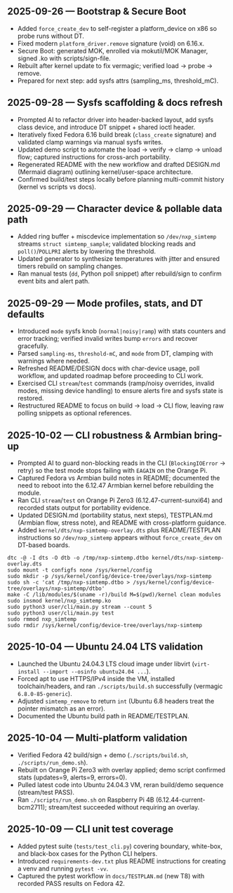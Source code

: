 ## 2025-09-26 — Bootstrap & Secure Boot
- Added `force_create_dev` to self-register a platform_device on x86 so probe runs without DT.
- Fixed modern `platform_driver.remove` signature (void) on 6.16.x.
- Secure Boot: generated MOK, enrolled via mokutil/MOK Manager, signed .ko with scripts/sign-file.
- Rebuilt after kernel update to fix vermagic; verified load → probe → remove.
- Prepared for next step: add sysfs attrs (sampling_ms, threshold_mC).

## 2025-09-28 — Sysfs scaffolding & docs refresh
- Prompted AI to refactor driver into header-backed layout, add sysfs class device, and introduce DT snippet + shared ioctl header.
- Iteratively fixed Fedora 6.16 build break (`class_create` signature) and validated clamp warnings via manual sysfs writes.
- Updated demo script to automate the load → verify → clamp → unload flow; captured instructions for cross-arch portability.
- Regenerated README with the new workflow and drafted DESIGN.md (Mermaid diagram) outlining kernel/user-space architecture.
- Confirmed build/test steps locally before planning multi-commit history (kernel vs scripts vs docs).
## 2025-09-29 — Character device & pollable data path
- Added ring buffer + miscdevice implementation so `/dev/nxp_simtemp` streams `struct simtemp_sample`; validated blocking reads and `poll()`/`POLLPRI` alerts by lowering the threshold.
- Updated generator to synthesize temperatures with jitter and ensured timers rebuild on sampling changes.
- Ran manual tests (`dd`, Python poll snippet) after rebuild/sign to confirm event bits and alert path.

## 2025-09-29 — Mode profiles, stats, and DT defaults
- Introduced `mode` sysfs knob (`normal|noisy|ramp`) with stats counters and error tracking; verified invalid writes bump `errors` and recover gracefully.
- Parsed `sampling-ms`, `threshold-mC`, and `mode` from DT, clamping with warnings where needed.
- Refreshed README/DESIGN docs with char-device usage, poll workflow, and updated roadmap before proceeding to CLI work.
- Exercised CLI `stream`/`test` commands (ramp/noisy overrides, invalid modes, missing device handling) to ensure alerts fire and sysfs state is restored.
- Restructured README to focus on build → load → CLI flow, leaving raw polling snippets as optional references.

## 2025-10-02 — CLI robustness & Armbian bring-up
- Prompted AI to guard non-blocking reads in the CLI (`BlockingIOError` -> retry) so the test mode stops failing with `EAGAIN` on the Orange Pi.
- Captured Fedora vs Armbian build notes in README; documented the need to reboot into the 6.12.47 Armbian kernel before rebuilding the module.
- Ran CLI `stream`/`test` on Orange Pi Zero3 (6.12.47-current-sunxi64) and recorded stats output for portability evidence.
- Updated DESIGN.md (portability status, next steps), TESTPLAN.md (Armbian flow, stress note), and README with cross-platform guidance.
- Added `kernel/dts/nxp-simtemp-overlay.dts` plus README/TESTPLAN instructions so `/dev/nxp_simtemp` appears without `force_create_dev` on DT-based boards.
```synced-commands
dtc -@ -I dts -O dtb -o /tmp/nxp-simtemp.dtbo kernel/dts/nxp-simtemp-overlay.dts
sudo mount -t configfs none /sys/kernel/config
sudo mkdir -p /sys/kernel/config/device-tree/overlays/nxp-simtemp
sudo sh -c 'cat /tmp/nxp-simtemp.dtbo > /sys/kernel/config/device-tree/overlays/nxp-simtemp/dtbo'
make -C /lib/modules/$(uname -r)/build M=$(pwd)/kernel clean modules
sudo insmod kernel/nxp_simtemp.ko
sudo python3 user/cli/main.py stream --count 5
sudo python3 user/cli/main.py test
sudo rmmod nxp_simtemp
sudo rmdir /sys/kernel/config/device-tree/overlays/nxp-simtemp
```

## 2025-10-04 — Ubuntu 24.04 LTS validation
- Launched the Ubuntu 24.04.3 LTS cloud image under libvirt (`virt-install --import --osinfo ubuntu24.04 ...`).
- Forced apt to use HTTPS/IPv4 inside the VM, installed toolchain/headers, and ran `./scripts/build.sh` successfully (vermagic `6.8.0-85-generic`).
- Adjusted `simtemp_remove` to return `int` (Ubuntu 6.8 headers treat the pointer mismatch as an error).
- Documented the Ubuntu build path in README/TESTPLAN.

## 2025-10-04 — Multi-platform validation
- Verified Fedora 42 build/sign + demo (`./scripts/build.sh`, `./scripts/run_demo.sh`).
- Rebuilt on Orange Pi Zero3 with overlay applied; demo script confirmed stats (updates=9, alerts=9, errors=0).
- Pulled latest code into Ubuntu 24.04.3 VM, reran build/demo sequence (stream/test PASS).
- Ran `./scripts/run_demo.sh` on Raspberry Pi 4B (6.12.44-current-bcm2711); stream/test succeeded without requiring an overlay.

## 2025-10-09 — CLI unit test coverage
- Added pytest suite (`tests/test_cli.py`) covering boundary, white-box, and black-box cases for the Python CLI helpers.
- Introduced `requirements-dev.txt` plus README instructions for creating a venv and running `pytest -vv`.
- Captured the pytest workflow in `docs/TESTPLAN.md` (new T8) with recorded PASS results on Fedora 42.
